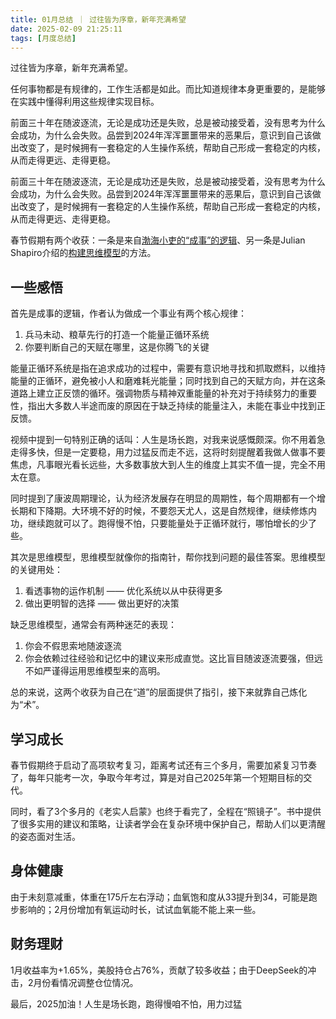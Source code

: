 ```yaml
---
title: 01月总结 ｜ 过往皆为序章，新年充满希望
date: 2025-02-09 21:25:11
tags: [月度总结]
---
```


过往皆为序章，新年充满希望。

任何事物都是有规律的，工作生活都是如此。而比知道规律本身更重要的，是能够在实践中懂得利用这些规律实现目标。

前面三十年在随波逐流，无论是成功还是失败，总是被动接受着，没有思考为什么会成功，为什么会失败。品尝到2024年浑浑噩噩带来的恶果后，意识到自己该做出改变了，是时候拥有一套稳定的人生操作系统，帮助自己形成一套稳定的内核，从而走得更远、走得更稳。

前面三十年在随波逐流，无论是成功还是失败，总是被动接受着，没有思考为什么会成功，为什么会失败。品尝到2024年浑浑噩噩带来的恶果后，意识到自己该做出改变了，是时候拥有一套稳定的人生操作系统，帮助自己形成一套稳定的内核，从而走得更远、走得更稳。

春节假期有两个收获：一条是来自[渤海小吏的“成事”的逻辑](https://www.bilibili.com/video/BV15q421P7Y9/?share_source=copy_web&vd_source=40b326dedf2ccc3322f8bda2e611e1df)、另一条是Julian Shapiro介绍的[构建思维模型](https://www.julian.com/blog/mental-model-examples)的方法。

## 一些感悟

首先是成事的逻辑，作者认为做成一个事业有两个核心规律：
1. 兵马未动、粮草先行的打造一个能量正循环系统
2. 你要判断自己的天赋在哪里，这是你腾飞的关键

能量正循环系统是指在追求成功的过程中，需要有意识地寻找和抓取燃料，以维持能量的正循环，避免被小人和磨难耗光能量；同时找到自己的天赋方向，并在这条道路上建立正反馈的循环。强调物质与精神双重能量的补充对于持续努力的重要性，指出大多数人半途而废的原因在于缺乏持续的能量注入，未能在事业中找到正反馈。

视频中提到一句特别正确的话叫：人生是场长跑，对我来说感慨颇深。你不用着急走得多快，但是一定要稳，用力过猛反而走不远，这将时刻提醒着我做人做事不要焦虑，凡事眼光看长远些，大多数事放大到人生的维度上其实不值一提，完全不用太在意。

同时提到了康波周期理论，认为经济发展存在明显的周期性，每个周期都有一个增长期和下降期。大环境不好的时候，不要怨天尤人，这是自然规律，继续修炼内功，继续跑就可以了。跑得慢不怕，只要能量处于正循环就行，哪怕增长的少了些。

其次是思维模型，思维模型就像你的指南针，帮你找到问题的最佳答案。思维模型的关键用处：
1. 看透事物的运作机制 —— 优化系统以从中获得更多
2. 做出更明智的选择 —— 做出更好的决策

缺乏思维模型，通常会有两种迷茫的表现：
1. 你会不假思索地随波逐流
2. 你会依赖过往经验和记忆中的建议来形成直觉。这比盲目随波逐流要强，但远不如严谨得运用思维模型来的高明。

总的来说，这两个收获为自己在“道”的层面提供了指引，接下来就靠自己炼化为“术”。

## 学习成长

春节假期终于启动了高项软考复习，距离考试还有三个多月，需要加紧复习节奏了，每年只能考一次，争取今年考过，算是对自己2025年第一个短期目标的交代。

同时，看了3个多月的《老实人启蒙》也终于看完了，全程在“照镜子”。书中提供了很多实用的建议和策略，让读者学会在复杂环境中保护自己，帮助人们以更清醒的姿态面对生活。

## 身体健康

由于未刻意减重，体重在175斤左右浮动；血氧饱和度从33提升到34，可能是跑步影响的；2月份增加有氧运动时长，试试血氧能不能上来一些。

## 财务理财

1月收益率为+1.65%，美股持仓占76%，贡献了较多收益；由于DeepSeek的冲击，2月份看情况调整仓位情况。

最后，2025加油！人生是场长跑，跑得慢咱不怕，用力过猛
